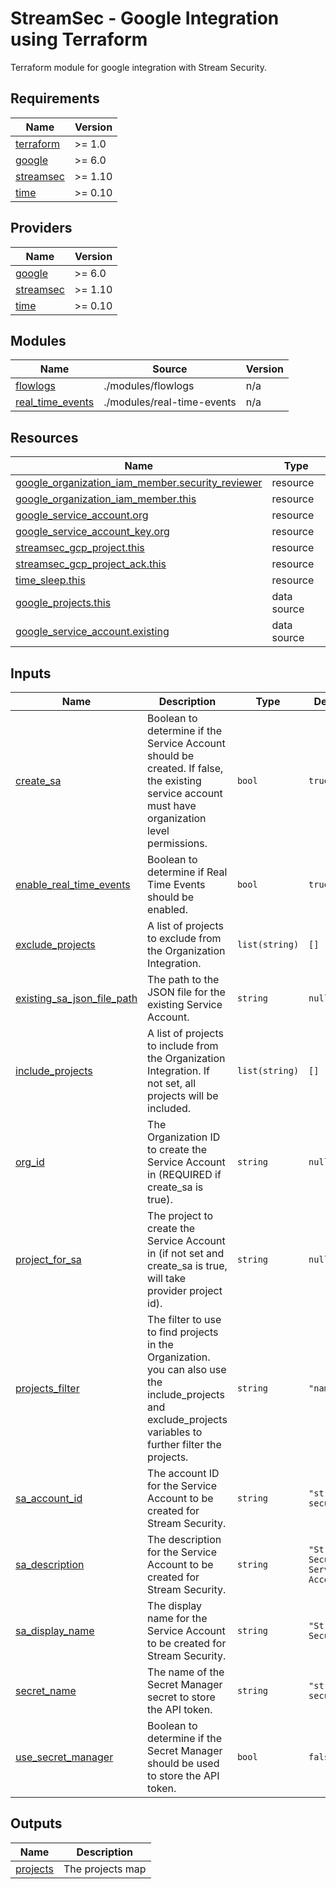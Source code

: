 # StreamSec - Google Integration using Terraform
Terraform module for google integration with Stream Security.

<!-- BEGIN_TF_DOCS -->
## Requirements

| Name | Version |
|------|---------|
| <a name="requirement_terraform"></a> [terraform](#requirement\_terraform) | >= 1.0 |
| <a name="requirement_google"></a> [google](#requirement\_google) | >= 6.0 |
| <a name="requirement_streamsec"></a> [streamsec](#requirement\_streamsec) | >= 1.10 |
| <a name="requirement_time"></a> [time](#requirement\_time) | >= 0.10 |

## Providers

| Name | Version |
|------|---------|
| <a name="provider_google"></a> [google](#provider\_google) | >= 6.0 |
| <a name="provider_streamsec"></a> [streamsec](#provider\_streamsec) | >= 1.10 |
| <a name="provider_time"></a> [time](#provider\_time) | >= 0.10 |

## Modules

| Name | Source | Version |
|------|--------|---------|
| <a name="module_flowlogs"></a> [flowlogs](#module\_flowlogs) | ./modules/flowlogs | n/a |
| <a name="module_real_time_events"></a> [real\_time\_events](#module\_real\_time\_events) | ./modules/real-time-events | n/a |

## Resources

| Name | Type |
|------|------|
| [google_organization_iam_member.security_reviewer](https://registry.terraform.io/providers/hashicorp/google/latest/docs/resources/organization_iam_member) | resource |
| [google_organization_iam_member.this](https://registry.terraform.io/providers/hashicorp/google/latest/docs/resources/organization_iam_member) | resource |
| [google_service_account.org](https://registry.terraform.io/providers/hashicorp/google/latest/docs/resources/service_account) | resource |
| [google_service_account_key.org](https://registry.terraform.io/providers/hashicorp/google/latest/docs/resources/service_account_key) | resource |
| [streamsec_gcp_project.this](https://registry.terraform.io/providers/streamsec-terraform/streamsec/latest/docs/resources/gcp_project) | resource |
| [streamsec_gcp_project_ack.this](https://registry.terraform.io/providers/streamsec-terraform/streamsec/latest/docs/resources/gcp_project_ack) | resource |
| [time_sleep.this](https://registry.terraform.io/providers/hashicorp/time/latest/docs/resources/sleep) | resource |
| [google_projects.this](https://registry.terraform.io/providers/hashicorp/google/latest/docs/data-sources/projects) | data source |
| [google_service_account.existing](https://registry.terraform.io/providers/hashicorp/google/latest/docs/data-sources/service_account) | data source |

## Inputs

| Name | Description | Type | Default | Required |
|------|-------------|------|---------|:--------:|
| <a name="input_create_sa"></a> [create\_sa](#input\_create\_sa) | Boolean to determine if the Service Account should be created. If false, the existing service account must have organization level permissions. | `bool` | `true` | no |
| <a name="input_enable_real_time_events"></a> [enable\_real\_time\_events](#input\_enable\_real\_time\_events) | Boolean to determine if Real Time Events should be enabled. | `bool` | `true` | no |
| <a name="input_exclude_projects"></a> [exclude\_projects](#input\_exclude\_projects) | A list of projects to exclude from the Organization Integration. | `list(string)` | `[]` | no |
| <a name="input_existing_sa_json_file_path"></a> [existing\_sa\_json\_file\_path](#input\_existing\_sa\_json\_file\_path) | The path to the JSON file for the existing Service Account. | `string` | `null` | no |
| <a name="input_include_projects"></a> [include\_projects](#input\_include\_projects) | A list of projects to include from the Organization Integration. If not set, all projects will be included. | `list(string)` | `[]` | no |
| <a name="input_org_id"></a> [org\_id](#input\_org\_id) | The Organization ID to create the Service Account in (REQUIRED if create\_sa is true). | `string` | `null` | no |
| <a name="input_project_for_sa"></a> [project\_for\_sa](#input\_project\_for\_sa) | The project to create the Service Account in (if not set and create\_sa is true, will take provider project id). | `string` | `null` | no |
| <a name="input_projects_filter"></a> [projects\_filter](#input\_projects\_filter) | The filter to use to find projects in the Organization. you can also use the include\_projects and exclude\_projects variables to further filter the projects. | `string` | `"name:*"` | no |
| <a name="input_sa_account_id"></a> [sa\_account\_id](#input\_sa\_account\_id) | The account ID for the Service Account to be created for Stream Security. | `string` | `"stream-security"` | no |
| <a name="input_sa_description"></a> [sa\_description](#input\_sa\_description) | The description for the Service Account to be created for Stream Security. | `string` | `"Stream Security Service Account"` | no |
| <a name="input_sa_display_name"></a> [sa\_display\_name](#input\_sa\_display\_name) | The display name for the Service Account to be created for Stream Security. | `string` | `"Stream Security"` | no |
| <a name="input_secret_name"></a> [secret\_name](#input\_secret\_name) | The name of the Secret Manager secret to store the API token. | `string` | `"stream-security"` | no |
| <a name="input_use_secret_manager"></a> [use\_secret\_manager](#input\_use\_secret\_manager) | Boolean to determine if the Secret Manager should be used to store the API token. | `bool` | `false` | no |

## Outputs

| Name | Description |
|------|-------------|
| <a name="output_projects"></a> [projects](#output\_projects) | The projects map |
<!-- END_TF_DOCS -->
